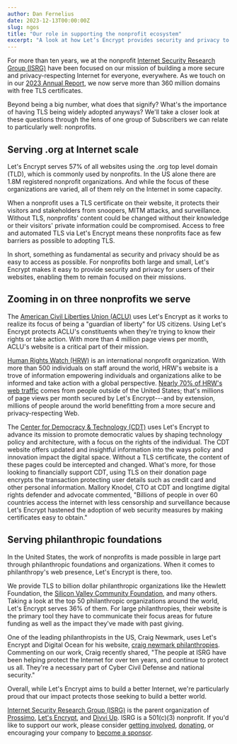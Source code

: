 ```yaml
---
author: Dan Fernelius
date: 2023-12-13T00:00:00Z
slug: ngos
title: "Our role in supporting the nonprofit ecosystem"
excerpt: "A look at how Let’s Encrypt provides security and privacy to public and social benefit organizations."
---
```


For more than ten years, we at the nonprofit [Internet Security Research Group (ISRG)](https://www.abetterinternet.org/) have been focused on our mission of building a more secure and privacy-respecting Internet for everyone, everywhere. As we touch on in our [2023 Annual Report](https://www.abetterinternet.org/documents/2023-ISRG-Annual-Report.pdf), we now serve more than 360 million domains with free TLS certificates.

Beyond being a big number, what does that signify? What's the importance of having TLS being widely adopted anyways? We'll take a closer look at these questions through the lens of one group of Subscribers we can relate to particularly well: nonprofits.

## Serving .org at Internet scale

Let's Encrypt serves 57% of all websites using the .org top level domain (TLD), which is commonly used by nonprofits. In the US alone there are 1.8M registered nonprofit organizations. And while the focus of these organizations are varied, all of them rely on the Internet in some capacity.

When a nonprofit uses a TLS certificate on their website, it protects their visitors and stakeholders from snoopers, MITM attacks, and surveillance. Without TLS, nonprofits' content could be changed without their knowledge or their visitors' private information could be compromised. Access to free and automated TLS via Let's Encrypt means these nonprofits face as few barriers as possible to adopting TLS.

In short, something as fundamental as security and privacy should be as easy to access as possible. For nonprofits both large and small, Let's Encrypt makes it easy to provide security and privacy for users of their websites, enabling them to remain focused on their missions.

## Zooming in on three nonprofits we serve

The [American Civil Liberties Union (ACLU)](https://www.aclu.org/) uses Let's Encrypt as it works to realize its focus of being a "guardian of liberty" for US citizens. Using Let's Encrypt protects ACLU's constituents when they're trying to know their rights or take action. With more than 4 million page views per month, ACLU's website is a critical part of their mission.

[Human Rights Watch (HRW)](https://www.hrw.org/) is an international nonprofit organization. With more than 500 individuals on staff around the world, HRW's website is a trove of information empowering individuals and organizations alike to be informed and take action with a global perspective. [Nearly 70% of HRW's web traffic](https://pro.similarweb.com/#/digitalsuite/websiteanalysis/overview/website-performance/*/999/3m?webSource=Total&key=hrw.org) comes from people outside of the United States; that's millions of page views per month secured by Let's Encrypt---and by extension, millions of people around the world benefitting from a more secure and privacy-respecting Web.

The [Center for Democracy & Technology (CDT)](https://cdt.org/) uses Let's Encrypt to advance its mission to promote democratic values by shaping technology policy and architecture, with a focus on the rights of the individual. The CDT website offers updated and insightful information into the ways policy and innovation impact the digital space. Without a TLS certificate, the content of these pages could be intercepted and changed. What's more, for those looking to financially support CDT, using TLS on their donation page encrypts the transaction protecting user details such as credit card and other personal information. Mallory Knodel, CTO at CDT and longtime digital rights defender and advocate commented, "Billions of people in over 60 countries access the internet with less censorship and surveillance because Let's Encrypt hastened the adoption of web security measures by making certificates easy to obtain."

## Serving philanthropic foundations

In the United States, the work of nonprofits is made possible in large part through philanthropic foundations and organizations. When it comes to philanthropy's web presence, Let's Encrypt is there, too.

We provide TLS to billion dollar philanthropic organizations like the Hewlett Foundation, the [Silicon Valley Community Foundation](https://www.siliconvalleycf.org/), and many others. Taking a look at the top 50 philanthropic organizations around the world, Let's Encrypt serves 36% of them. For large philanthropies, their website is the primary tool they have to communicate their focus areas for future funding as well as the impact they've made with past giving.

One of the leading philanthropists in the US, Craig Newmark, uses Let's Encrypt and Digital Ocean for his website, [craig newmark philanthropies](https://craignewmarkphilanthropies.org/). Commenting on our work, Craig recently shared, "The people at ISRG have been helping protect the Internet for over ten years, and continue to protect us all. They're a necessary part of Cyber Civil Defense and national security."

Overall, while Let's Encrypt aims to build a better Internet, we're particularly proud that our impact protects those seeking to build a better world.

[Internet Security Research Group (ISRG)](https://abetterinternet.org/) is the parent organization of [Prossimo](http://memorysafety.org/), [Let's Encrypt](http://letsencrypt.org/), and [Divvi Up](http://divviup.org/). ISRG is a 501(c)(3) nonprofit. If you'd like to support our work, please consider [getting involved](https://www.abetterinternet.org/getinvolved/), [donating](https://www.abetterinternet.org/donate/), or encouraging your company to [become a sponsor](https://www.abetterinternet.org/sponsor/).